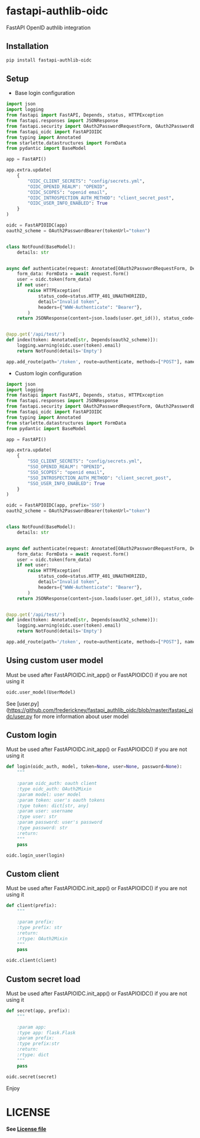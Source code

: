 # fastapi-authlib-oidc
FastAPI OpenID authlib integration

## Installation

```bash
pip install fastapi-authlib-oidc
```

## Setup

- Base login configuration

```python 
import json
import logging
from fastapi import FastAPI, Depends, status, HTTPException
from fastapi.responses import JSONResponse
from fastapi.security import OAuth2PasswordRequestForm, OAuth2PasswordBearer
from fastapi_oidc import FastAPIOIDC
from typing import Annotated
from starlette.datastructures import FormData
from pydantic import BaseModel

app = FastAPI()

app.extra.update(
    {
        "OIDC_CLIENT_SECRETS": "config/secrets.yml",
        "OIDC_OPENID_REALM": "OPENID",
        "OIDC_SCOPES": "openid email",
        "OIDC_INTROSPECTION_AUTH_METHOD": "client_secret_post",
        "OIDC_USER_INFO_ENABLED": True
    }
)

oidc = FastAPIOIDC(app)
oauth2_scheme = OAuth2PasswordBearer(tokenUrl="token")


class NotFound(BaseModel):
    details: str


async def authenticate(request: Annotated[OAuth2PasswordRequestForm, Depends()], ) -> JSONResponse:
    form_data: FormData = await request.form()
    user = oidc.token(form_data)
    if not user:
        raise HTTPException(
            status_code=status.HTTP_401_UNAUTHORIZED,
            detail="Invalid token",
            headers={"WWW-Authenticate": "Bearer"},
        )
    return JSONResponse(content=json.loads(user.get_id()), status_code=status.HTTP_200_OK)


@app.get('/api/test/')
def index(token: Annotated[str, Depends(oauth2_scheme)]):
    logging.warning(oidc.user(token).email)
    return NotFound(details='Empty')

app.add_route(path='/token', route=authenticate, methods=["POST"], name='authenticate')

```

- Custom login configuration

```python
import json
import logging
from fastapi import FastAPI, Depends, status, HTTPException
from fastapi.responses import JSONResponse
from fastapi.security import OAuth2PasswordRequestForm, OAuth2PasswordBearer
from fastapi_oidc import FastAPIOIDC
from typing import Annotated
from starlette.datastructures import FormData
from pydantic import BaseModel

app = FastAPI()

app.extra.update(
    {
        "SSO_CLIENT_SECRETS": "config/secrets.yml",
        "SSO_OPENID_REALM": "OPENID",
        "SSO_SCOPES": "openid email",
        "SSO_INTROSPECTION_AUTH_METHOD": "client_secret_post",
        "SSO_USER_INFO_ENABLED": True
    }
)

oidc = FastAPIOIDC(app, prefix='SSO')
oauth2_scheme = OAuth2PasswordBearer(tokenUrl="token")


class NotFound(BaseModel):
    details: str


async def authenticate(request: Annotated[OAuth2PasswordRequestForm, Depends()], ) -> JSONResponse:
    form_data: FormData = await request.form()
    user = oidc.token(form_data)
    if not user:
        raise HTTPException(
            status_code=status.HTTP_401_UNAUTHORIZED,
            detail="Invalid token",
            headers={"WWW-Authenticate": "Bearer"},
        )
    return JSONResponse(content=json.loads(user.get_id()), status_code=status.HTTP_200_OK)


@app.get('/api/test/')
def index(token: Annotated[str, Depends(oauth2_scheme)]):
    logging.warning(oidc.user(token).email)
    return NotFound(details='Empty')

app.add_route(path='/token', route=authenticate, methods=["POST"], name='authenticate')
```

## Using custom user model

Must be used after FastAPIOIDC.init_app() or FastAPIOIDC() if you are not using it

```python
oidc.user_model(UserModel)
```

See [user.py](https://github.com/frederickney/fastapi_authlib_oidc/blob/master/fastapi_oidc/user.py for more information about user model

## Custom login

Must be used after FastAPIOIDC.init_app() or FastAPIOIDC() if you are not using it

```python
def login(oidc_auth, model, token=None, user=None, password=None):
    """
    
    :param oidc_auth: oauth client
    :type oidc_auth: OAuth2Mixin
    :param model: user model
    :param token: user's oauth tokens 
    :type token: dict[str, any]
    :param user: username
    :type user: str
    :param password: user's password 
    :type password: str
    :return: 
    """
    pass

oidc.login_user(login)
```

## Custom client

Must be used after FastAPIOIDC.init_app() or FastAPIOIDC() if you are not using it

```python
def client(prefix):
    """

    :param prefix:
    :type prefix: str
    :return:
    :rtype: OAuth2Mixin
    """
    pass

oidc.client(client)
```

## Custom secret load

Must be used after FastAPIOIDC.init_app() or FastAPIOIDC() if you are not using it

```python
def secret(app, prefix):
    """

    :param app:
    :type app: flask.Flask
    :param prefix:
    :type prefix:str
    :return:
    :rtype: dict
    """
    pass

oidc.secret(secret)
```

Enjoy

# LICENSE

#### See [License file](LICENSE)

